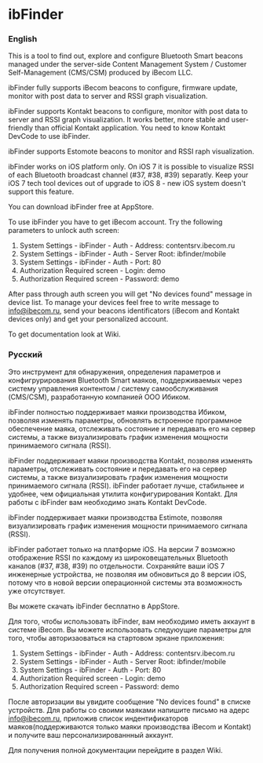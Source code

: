 # ibFinder

### English

This is a tool to find out, explore and configure Bluetooth Smart beacons managed under the server-side Content Management System / Customer Self-Management (CMS/CSM) produced by iBecom LLC.

ibFinder fully supports iBecom beacons to configure, firmware update, monitor with post data to server and RSSI graph visualization.

ibFinder supports Kontakt beacons to configure, monitor with post data to server and RSSI graph visualization. It works better, more stable and user-friendly than official Kontakt application. You need to know Kontakt DevCode to use ibFinder.

ibFinder supports Estomote beacons to monitor and RSSI raph visualization.

ibFinder works on iOS platform only. On iOS 7 it is possible to visualize RSSI of each Bluetooth broadcast channel (#37, #38, #39) separatly. Keep your iOS 7 tech tool devices out of upgrade to iOS 8 - new iOS system doesn't support this feature.

You can download ibFinder free at AppStore.

To use ibFinder you have to get iBecom account. Try the following parameters to unlock auth screen:

1. System Settings - ibFinder - Auth - Address: contentsrv.ibecom.ru
1. System Settings - ibFinder - Auth - Server Root: ibfinder/mobile
1. System Settings - ibFinder - Auth - Port: 80
1. Authorization Required screen - Login: demo
1. Authorization Required screen - Password: demo

After pass through auth screen you will get "No devices found" message in device list. To manage your devices feel free to write message to info@ibecom.ru, send your beacons identificators (iBecom and Kontakt devices only) and get your personalized account.

To get documentation look at Wiki.

### Русский

Это инструмент для обнаружения, определения параметров и конфигрурирования Bluetooth Smart маяков, поддерживаемых через систему управления контентом / систему самообслуживания (CMS/CSM), разработанную компанией ООО Ибиком.

ibFinder полностью поддерживает маяки производства Ибиком, позволяя изменять параметры, обновлять встроенное программное обеспечение маяка, отслеживать состояние и передавать его на сервер системы, а также визуализировать график изменения мощности принимаемого сигнала (RSSI).

ibFinder поддерживает маяки производства Kontakt, позволяя изменять параметры, отслеживать состояние и передавать его на сервер системы, а также визуализировать график изменения мощности принимаемого сигнала (RSSI). ibFinder работает лучше, стабильнее и удобнее, чем официальная утилита конфигурирования Kontakt. Для работы с ibFinder вам необходимо знать Kontakt DevCode.

ibFinder поддерживает маяки производства Estimote, позволяя визуализировать график изменения мощности принимаемого сигнала (RSSI).

ibFinder работает только на платформе iOS. На версии 7 возможно отображение RSSI по каждому из широковещательных Bluetooth каналов (#37, #38, #39) по отдельности. Сохраняйте ваши iOS 7 инженерные устройства, не позволяя им обновиться до 8 версии iOS, потому что в новой версии операционной системы эта возможность уже отсутствует.

Вы можете скачать ibFinder бесплатно в AppStore.

Для того, чтобы использовать ibFinder, вам необходимо иметь аккаунт в системе iBecom. Вы можете использовать следуюущие параметры для того, чтобы авторизаоваться на стартовом эркане приложения:

1. System Settings - ibFinder - Auth - Address: contentsrv.ibecom.ru
1. System Settings - ibFinder - Auth - Server Root: ibfinder/mobile
1. System Settings - ibFinder - Auth - Port: 80
1. Authorization Required screen - Login: demo
1. Authorization Required screen - Password: demo

После авторизации вы увидите сообщение "No devices found" в списке устройств. Для работы со своими маяками напишите письмо на адерс info@ibecom.ru, приложив список индентификаторов маяков(поддерживаются только маяки производства iBecom и Kontakt) и получите ваш персонализированнный аккаунт.

Для получения полной документации перейдите в раздел Wiki.

